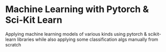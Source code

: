 # Machine Learning with Pytorch & Sci-Kit Learn
Applying machine learning models of various kinds using pytorch & scikit-learn libraries while also applying some classification algs manually from scratch
